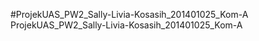 #ProjekUAS_PW2_Sally-Livia-Kosasih_201401025_Kom-A
 ProjekUAS_PW2_Sally-Livia-Kosasih_201401025_Kom-A
